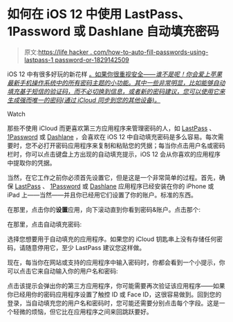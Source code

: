 # 如何在 iOS 12 中使用 LastPass、1Password 或 Dashlane 自动填充密码

> 原文:[https://life hacker . com/how-to-auto-fill-passwords-using-lastpass-1 password-or-1829142509](https://lifehacker.com/how-to-autofill-passwords-using-lastpass-1password-or-1829142509)

iOS 12 中有很多好玩的新花样 [。如果你很重视安全——*谁不是呢！你会爱上苹果最新手机操作系统中的所有密码主题的小功能。其中一些非常明显，比如能够自动填充基于短信的验证码，而不必切换到信息，或者新的密码建议，您可以使用它来生成强而唯一的密码(通过 iCloud 同步到您的其他设备)。*](https://lifehacker.com/how-to-get-apples-ios-watchos-and-tvos-updates-today-1829108062) 

Watch

那些不使用 iCloud 而更喜欢第三方应用程序来管理密码的人，如 [LastPass](https://lifehacker.com/the-beginners-guide-to-setting-up-lastpass-1785424440#_ga=2.41409445.647277737.1537282231-396842925.1520800403) 、 [1Password](https://lifehacker.com/1passwords-updated-password-manager-is-a-must-have-for-1826379117) 或 [Dashlane](https://www.dashlane.com/) ，会喜欢在 iOS 12 中自动填充密码是多么容易。每次需要时，您不必打开密码应用程序来复制和粘贴您的凭据；每当你点击用户名或密码栏时，你可以点击键盘上方出现的自动填充提示，iOS 12 会从你喜欢的应用程序中提取你的凭据。

当然，在它工作之前你必须首先设置它，但是这是一个非常简单的过程。首先，确保 [LastPass](https://itunes.apple.com/us/app/lastpass-password-manager/id324613447?mt=8) 、 [1Password](https://itunes.apple.com/us/app/1password-password-manager/id568903335?mt=8) 或 [Dashlane](https://itunes.apple.com/us/app/dashlane-password-manager/id517914548?mt=8) 应用程序已经安装在你的 iPhone 或 iPad 上——当然——并且你已经用它们设置了你的账户。标准的东西。

在那里，点击你的**设置**应用，向下滚动直到你看到密码&账户。点击那个:

在那里，点击自动填充密码:

选择您想要用于自动填充的应用程序。如果您的 iCloud 钥匙串上没有存储任何密码，请随意停用它，至少 LastPass 建议您这样做。

现在，每当你在网站或支持的应用程序中输入密码时，你都会看到一个小提示，你可以点击它来自动输入你的用户名和密码:

点击该提示会弹出你的第三方应用程序，你可能需要再次验证该应用程序——如果你已经用你的密码应用程序设置了触控 ID 或 Face ID，这很容易做到。回到您的登录，当自动填充您的用户名和密码时，您可能还需要分别点击每个字段。这是一个轻微的烦恼，但它比在应用程序之间来回跳跃要好。